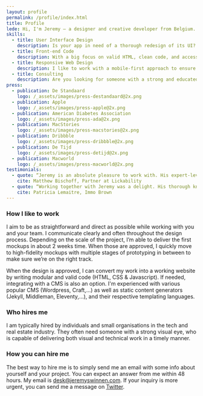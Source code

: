 ```yaml
---
layout: profile
permalink: /profile/index.html
title: Profile
lede: Hi, I'm Jeremy — a designer and creative developer from Belgium. I work with people and organisations from all over the world with one goal in mind — to create the best experiences possible.
skills:
  - title: User Interface Design
    description: Is your app in need of a thorough redesign of its UI? I'm experienced with iOS and Android and can create detailed and native experiences for your mobile users. I'm loyal to the platform I'm designing for and my eye for detail makes your product stand out in the crowd.
  - title: Front-end Code
    description: With a big focus on valid HTML, clean code, and accessibility, I'm able to code my designs and make sure they perform like a champ on the web. I can work with various CSS preprocessors as well as new techniques like CSS variables. As for publishing a site, I have worked with Wordpress, Magento, and a variety of static-site-generators such as Jekyll, Eleventy, MiddleMan, and more.
  - title: Responsive Web Design
    description: I like to work with a mobile-first approach to ensure mobile users get a full-featured version of your website instead of a narrowed-down one. Using modular code, I can make small adjustments that have a big impact on how your site performs across devices and resolutions.
  - title: Consulting
    description: Are you looking for someone with a strong and educated opinion across a wide range of design principles? I can guide your team back on track to ensure great success in the market you're operating in. I take a look at your current product or marketing efforts and can provide a detailed report with guidelines where to improve and adjust.
press:
  - publication: De Standaard
    logo: /_assets/images/press-destandaard@2x.png
  - publication: Apple
    logo: /_assets/images/press-apple@2x.png
  - publication: American Diabetes Association
    logo: /_assets/images/press-ada@2x.png
  - publication: MacStories
    logo: /_assets/images/press-macstories@2x.png
  - publication: Dribbble
    logo: /_assets/images/press-dribbble@2x.png
  - publication: De Tijd
    logo: /_assets/images/press-detijd@2x.png
  - publication: Macworld
    logo: /_assets/images/press-macworld@2x.png
testimonials:
  - quote: “Jeremy is an absolute pleasure to work with. His expert-level skill designing beautiful, elegant, and functional interfaces is why we have worked with him time and time again. If you care about getting the details of your app right, hire Jeremy.”
    cite: Matthew Bischoff, Partner at Lickability
  - quote: “Working together with Jeremy was a delight. His thorough knowledge of the platform and keen eye for detail really elevated our product and marketing campaigns.”
    cite: Patricia Lemaitre, Immo Brown 
---
```

### How I like to work
I aim to be as straightforward and direct as possible while working with you and your team. I communicate clearly and often throughout the design process. Depending on the scale of the project, I’m able to deliver the first mockups in about 2 weeks time. When those are approved, I quickly move to high-fidelity mockups with multiple stages of prototyping in between to make sure we’re on the right track.

When the design is approved, I can convert my work into a working website by writing modular and valid code (HTML, CSS & Javascript). If needed, integrating with a CMS is also an option. I'm experienced with various popular CMS (Wordpress, Craft,...) as well as static content generators (Jekyll, Middleman, Eleventy,...), and their respective templating languages.

### Who hires me
I am typically hired by individuals and small organisations in the tech and real estate industry. They often need someone with a strong visual eye, who is capable of delivering both visual and technical work in a timely manner.

### How you can hire me
The best way to hire me is to simply send me an email with some info about yourself and your project. You can expect an answer from me within 48 hours. My email is [desk@jeremyswinnen.com](mailto:desk@jeremyswinnen.com). If your inquiry is more urgent, you can send me a message on [Twitter](https://www.twitter.com/jereswinnen).